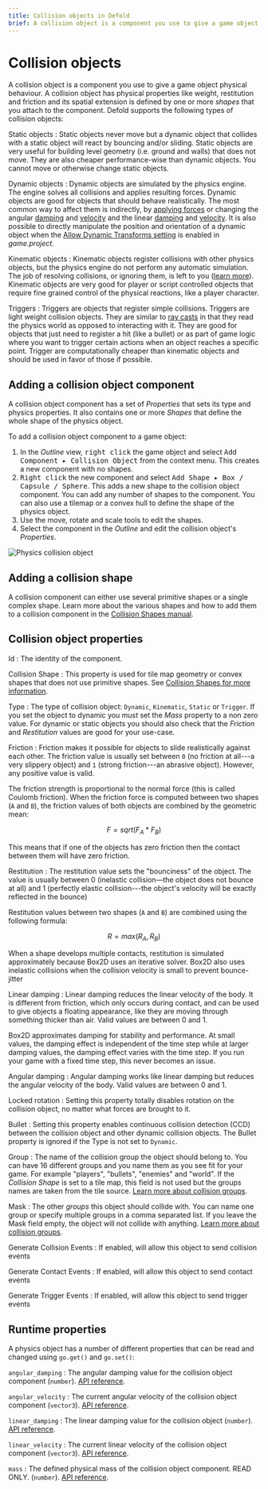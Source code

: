 ```yaml
---
title: Collision objects in Defold
brief: A collision object is a component you use to give a game object physical behaviour. A collision object has physical properties and a spatial shape.
---
```


# Collision objects

A collision object is a component you use to give a game object physical behaviour. A collision object has physical properties like weight, restitution and friction and its spatial extension is defined by one or more _shapes_ that you attach to the component. Defold supports the following types of collision objects:

Static objects
: Static objects never move but a dynamic object that collides with a static object will react by bouncing and/or sliding. Static objects are very useful for building level geometry (i.e. ground and walls) that does not move. They are also cheaper performance-wise than dynamic objects. You cannot move or otherwise change static objects.

Dynamic objects
: Dynamic objects are simulated by the physics engine. The engine solves all collisions and applies resulting forces. Dynamic objects are good for objects that should behave realistically. The most common way to affect them is indirectly, by [applying forces](/ref/physics/#apply_force) or changing the angular [damping](/ref/stable/physics/#angular_damping) and [velocity](/ref/stable/physics/#linear_velocity) and the linear [damping](/ref/stable/physics/#linear_damping) and [velocity](/ref/stable/physics/#angular_velocity). It is also possible to directly manipulate the position and orientation of a dynamic object when the [Allow Dynamic Transforms setting](/manuals/project-settings/#allow-dynamic-transforms) is enabled in *game.project*.

Kinematic objects
: Kinematic objects register collisions with other physics objects, but the physics engine do not perform any automatic simulation. The job of resolving collisions, or ignoring them, is left to you ([learn more](/manuals/physics-resolving-collisions)). Kinematic objects are very good for player or script controlled objects that require fine grained control of the physical reactions, like a player character.

Triggers
: Triggers are objects that register simple collisions. Triggers are light weight collision objects. They are similar to [ray casts](/manuals/physics-ray-casts) in that they read the physics world as opposed to interacting with it. They are good for objects that just need to register a hit (like a bullet) or as part of game logic where you want to trigger certain actions when an object reaches a specific point. Trigger are computationally cheaper than kinematic objects and should be used in favor of those if possible.


## Adding a collision object component

A collision object component has a set of *Properties* that sets its type and physics properties. It also contains one or more *Shapes* that define the whole shape of the physics object.

To add a collision object component to a game object:

1. In the *Outline* view, <kbd>right click</kbd> the game object and select <kbd>Add Component ▸ Collision Object</kbd> from the context menu. This creates a new component with no shapes.
2. <kbd>Right click</kbd> the new component and select <kbd>Add Shape ▸ Box / Capsule / Sphere</kbd>. This adds a new shape to the collision object component. You can add any number of shapes to the component. You can also use a tilemap or a convex hull to define the shape of the physics object.
3. Use the move, rotate and scale tools to edit the shapes.
4. Select the component in the *Outline* and edit the collision object's *Properties*.

![Physics collision object](images/physics/collision_object.png)


## Adding a collision shape

A collision component can either use several primitive shapes or a single complex shape. Learn more about the various shapes and how to add them to a collision component in the [Collision Shapes manual](/manuals/physics-shapes).


## Collision object properties

Id
: The identity of the component.

Collision Shape
: This property is used for tile map geometry or convex shapes that does not use primitive shapes. See [Collision Shapes for more information](/manuals/physics-shapes).

Type
: The type of collision object: `Dynamic`, `Kinematic`, `Static` or `Trigger`. If you set the object to dynamic you _must_ set the *Mass* property to a non zero value. For dynamic or static objects you should also check that the *Friction* and *Restitution* values are good for your use-case.

Friction
: Friction makes it possible for objects to slide realistically against each other. The friction value is usually set between `0` (no friction at all---a very slippery object) and `1` (strong friction---an abrasive object). However, any positive value is valid.

  The friction strength is proportional to the normal force (this is called Coulomb friction). When the friction force is computed between two shapes (`A` and `B`), the friction values of both objects are combined by the geometric mean:

```math
F = sqrt( F_A * F_B )
```

  This means that if one of the objects has zero friction then the contact between them will have zero friction.

Restitution
: The restitution value sets the "bounciness" of the object. The value is usually between 0 (inelastic collision—the object does not bounce at all) and 1 (perfectly elastic collision---the object's velocity will be exactly reflected in the bounce)

  Restitution values between two shapes (`A` and `B`) are combined using the following formula:

```math
R = max( R_A, R_B )
```

  When a shape develops multiple contacts, restitution is simulated approximately because Box2D uses an iterative solver. Box2D also uses inelastic collisions when the collision velocity is small to prevent bounce-jitter

Linear damping
: Linear damping reduces the linear velocity of the body. It is different from friction, which only occurs during contact, and can be used to give objects a floating appearance, like they are moving through something thicker than air. Valid values are between 0 and 1.

  Box2D approximates damping for stability and performance. At small values, the damping effect is independent of the time step while at larger damping values, the damping effect varies with the time step. If you run your game with a fixed time step, this never becomes an issue.

Angular damping
: Angular damping works like linear damping but reduces the angular velocity of the body. Valid values are between 0 and 1.

Locked rotation
: Setting this property totally disables rotation on the collision object, no matter what forces are brought to it.

Bullet
: Setting this property enables continuous collision detection (CCD) between the collision object and other dynamic collision objects. The Bullet property is ignored if the Type is not set to `Dynamic`.

Group
: The name of the collision group the object should belong to. You can have 16 different groups and you name them as you see fit for your game. For example "players", "bullets", "enemies" and "world". If the *Collision Shape* is set to a tile map, this field is not used but the groups names are taken from the tile source. [Learn more about collision groups](/manuals/physics-groups).

Mask
: The other _groups_ this object should collide with. You can name one group or specify multiple groups in a comma separated list. If you leave the Mask field empty, the object will not collide with anything. [Learn more about collision groups](/manuals/physics-groups).

Generate Collision Events
: If enabled, will allow this object to send collision events

Generate Contact Events
: If enabled, will allow this object to send contact events

Generate Trigger Events
: If enabled, will allow this object to send trigger events


## Runtime properties

A physics object has a number of different properties that can be read and changed using `go.get()` and `go.set()`:

`angular_damping`
: The angular damping value for the collision object component (`number`). [API reference](/ref/physics/#angular_damping).

`angular_velocity`
: The current angular velocity of the collision object component (`vector3`). [API reference](/ref/physics/#angular_velocity).

`linear_damping`
: The linear damping value for the collision object (`number`). [API reference](/ref/physics/#linear_damping).

`linear_velocity`
: The current linear velocity of the collision object component (`vector3`). [API reference](/ref/physics/#linear_velocity).

`mass`
: The defined physical mass of the collision object component. READ ONLY. (`number`). [API reference](/ref/physics/#mass).
